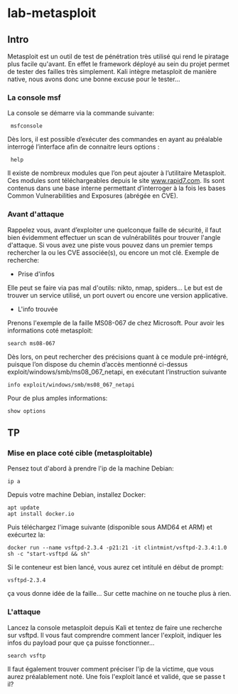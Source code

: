 # lab-metasploit

## Intro

Metasploit est un outil de test de pénétration très utilisé qui rend le piratage plus facile qu'avant. En effet le framework déployé au sein du projet permet de tester des failles très simplement. Kali intègre metasploit de manière native, nous avons donc une bonne excuse pour le tester...

### La console msf

La console se démarre via la commande suivante:

```
 msfconsole
```

 Dès lors, il est possible d’exécuter des commandes en ayant au préalable interrogé l’interface afin de connaitre leurs options :

```
 help
```

Il existe de nombreux modules que l’on peut ajouter à l’utilitaire Metasploit. Ces modules sont téléchargeables depuis le site www.rapid7.com. Ils sont contenus dans une base interne permettant d’interroger à la fois les bases Common Vulnerabilities and Exposures (abrégée en CVE).

### Avant d'attaque

Rappelez vous, avant d’exploiter une quelconque faille de sécurité, il faut bien évidemment effectuer un scan de vulnérabilités pour trouver l'angle d'attaque. Si vous avez une piste vous pouvez dans un premier temps rechercher la ou les CVE associée(s), ou encore un mot clé. Exemple de recherche:

- Prise d'infos

Elle peut se faire via pas mal d'outils: nikto, nmap, spiders... Le but est de trouver un service utilisé, un port ouvert ou encore une version applicative.

- L'info trouvée

Prenons l'exemple de la faille MS08-067 de chez Microsoft. Pour avoir les informations coté metasploit:

```
search ms08-067
```

Dès lors, on peut rechercher des précisions quant à ce module pré-intégré, puisque l’on dispose du chemin d’accès mentionné ci-dessus exploit/windows/smb/ms08_067_netapi, en exécutant l’instruction suivante 

```
info exploit/windows/smb/ms08_067_netapi
```

Pour de plus amples informations:

```
show options
```

## TP

### Mise en place coté cible (metasploitable)

Pensez tout d'abord à prendre l'ip de la machine Debian:

```
ip a
```

Depuis votre machine Debian, installez Docker:

```
apt update
apt install docker.io
```

Puis téléchargez l'image suivante (disponible sous AMD64 et ARM) et exécurtez la:

```
docker run --name vsftpd-2.3.4 -p21:21 -it clintmint/vsftpd-2.3.4:1.0 sh -c "start-vsftpd && sh"
```

Si le conteneur est bien lancé, vous aurez cet intitulé en début de prompt:

```
vsftpd-2.3.4
```

ça vous donne idée de la faille... Sur cette machine on ne touche plus à rien.

### L'attaque

Lancez la console metasploit depuis Kali et tentez de faire une recherche sur vsftpd. Il vous faut comprendre comment lancer l'exploit, indiquer les infos du payload pour que ça puisse fonctionner...

```
search vsftp
```

Il faut également trouver comment préciser l'ip de la victime, que vous aurez préalablement noté. Une fois l'exploit lancé et validé, que se passe t il?
